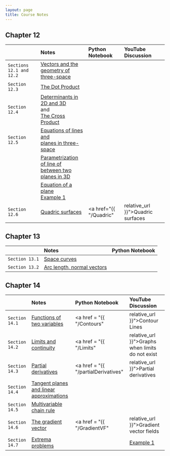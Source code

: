 ```yaml
---
layout: page
title: Course Notes
---
```


## Chapter 12

|                | Notes | Python Notebook | YouTube Discussion |
|:---------------|:------|:----------------|:------------------ |
| `Sections 12.1 and 12.2` | <a href = "{{ site.baseurl }}/CourseMaterials/Notes/Section-12-1-2.pdf">Vectors and the <br /> geometry of three-space</a> | | |
| `Section 12.3` | <a href = "{{ site.baseurl }}/CourseMaterials/Notes/DotProduct.pdf">The Dot Product</a> | | |
| `Section 12.4` | <a href = "{{ site.baseurl }}/CourseMaterials/Notes/Determinants.pdf">Determinants in 2D and 3D</a> <br /> and <br /> <a href = "{{ site.baseurl }}/CourseMaterials/Notes/CrossProduct.pdf">The Cross Product</a> | | |
| `Section 12.5` | <a href = "{{ site.baseurl }}/CourseMaterials/Notes/Section-12-5.pdf">Equations of lines and <br /> planes in three-space</a> | | |
|                | <a href = "{{ site.baseurl }}/CourseMaterials/Notes/EquationOfLine-Example1.pdf">Parametrization of line of<br />between two planes in 3D</a> | | |
|                | <a href = "#">Equation of a plane <br /> Example 1</a> | | |
| `Section 12.6` | <a href = "{{ site.baseurl }}/CourseMaterials/Notes/Section-12-6.pdf">Quadric surfaces</a> | <a href="{{ "/Quadric" | relative_url }}">Quadric surfaces</a> | |

## Chapter 13

|                | Notes | Python Notebook |
|:---------------|:------|:----------------|
| `Section 13.1` | <a href = "{{ site.baseurl }}/CourseMaterials/Notes/Section13-1-Notes.pdf">Space curves</a>| |
| `Section 13.2` | <a href = "{{ site.baseurl }}/CourseMaterials/Notes/Section13-2-Notes.pdf">Arc length, normal vectors</a>| |

## Chapter 14

|                | Notes | Python Notebook | YouTube Discussion | 
|:---------------|:------|:----------------|:-------------------|
| `Section 14.1` | <a href = "{{ site.baseurl }}/CourseMaterials/Notes/Section14-1-Notes.pdf">Functions of two variables</a> | <a href = "{{ "/Contours" | relative_url }}">Contour Lines</a> | |
| `Section 14.2` | <a href = "{{ site.baseurl }}/CourseMaterials/Notes/Section-14-2.pdf">Limits and continuity</a> | <a href = "{{ "/Limits" | relative_url }}">Graphs when limits do not exist</a> | |
| `Section 14.3` | <a href = "{{ site.baseurl }}/CourseMaterials/Notes/Section-14-3-Notes.pdf">Partial derivatives</a> | <a href = "{{ "/partialDerivatives" | relative_url }}">Partial derivatives</a> | |
| `Section 14.4` | <a href = "#">Tangent planes and linear approximations</a> | | |
| `Section 14.5` | <a href = "{{ site.baseurl }}/CourseMaterials/Notes/Section-14-5-Notes.pdf">Multivariable chain rule</a> | | |
| `Section 14.6` | <a href = "{{ site.baseurl }}/CourseMaterials/Notes/Section-14-6-Notes.pdf">The gradient vector</a> | <a href = "{{ "/GradientVF" | relative_url }}">Gradient vector fields</a> | |
| `Section 14.7` | <a href = "#">Extrema problems</a> | | <a href = "https://www.youtube.com/watch?v=5U3wxDxnvvA">Example 1</a> |


